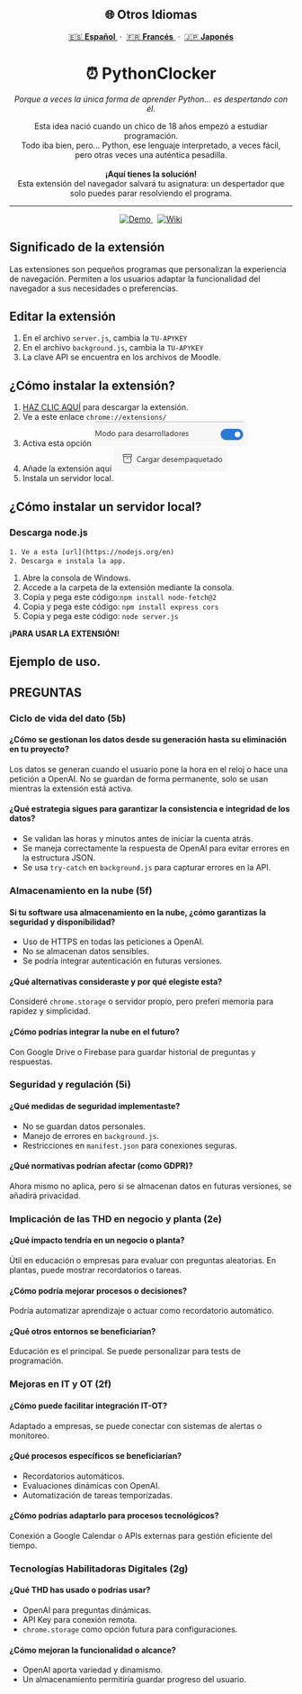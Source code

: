 
<h2 align="center">🌐 Otros Idiomas</h2>

<p align="center">
  <a href="https://github.com/erneupa/PythonClocker/tree/main/Wiki/Spanish">
    🇪🇸 <strong>Español</strong>
  </a> &nbsp;·&nbsp;
  <a href="https://github.com/erneupa/PythonClocker/tree/main/Wiki/French">
    🇫🇷 <strong>Francés</strong>
  </a> &nbsp;·&nbsp;
  <a href="https://github.com/erneupa/PythonClocker/tree/main/Wiki/Japanese">
    🇯🇵 <strong>Japonés</strong>
  </a>
</p>

<h1 align="center">⏰ PythonClocker</h1>

<p align="center">
  <em>Porque a veces la única forma de aprender Python... es despertando con él.</em>
</p>

<p align="center">
  Esta idea nació cuando un chico de 18 años empezó a estudiar programación.<br>
  Todo iba bien, pero... Python, ese lenguaje interpretado, a veces fácil,<br>
  pero otras veces una auténtica pesadilla.<br><br>
  <strong>¡Aquí tienes la solución!</strong><br>
  Esta extensión del navegador salvará tu asignatura: un despertador que solo puedes parar resolviendo el programa.
</p>

---

<p align="center">
  <a href="https://chromewebstore.google.com/detail/kobehbnioildglecmfabpelnjnemihpn?utm_source=item-share-cb">
    <img src="https://img.shields.io/badge/🚀 Demo-PythonClocker-blue?style=for-the-badge" alt="Demo">
  </a>
  &nbsp;
  <a href="https://github.com/erneupa/PythonClocker/wiki">
    <img src="https://img.shields.io/badge/📘 Wiki-Documentación-green?style=for-the-badge" alt="Wiki">
  </a>
</p>

## Significado de la extensión
Las extensiones son pequeños programas que personalizan la experiencia de navegación. Permiten a los usuarios adaptar la funcionalidad del navegador a sus necesidades o preferencias.

## Editar la extensión

1. En el archivo `server.js`, cambia la `TU-APYKEY`
2. En el archivo `background.js`, cambia la `TU-APYKEY`
3. La clave API se encuentra en los archivos de Moodle.

## ¿Cómo instalar la extensión?

1. [HAZ CLIC AQUÍ](https://github.com/erneupa/PythonClocker/tree/main/PythonClocker) para descargar la extensión.
2. Ve a este enlace `chrome://extensions/`
3. Activa esta opción ![1](https://github.com/erneupa/PythonClocker/blob/main/assets/1a.png)
4. Añade la extensión aquí ![2](https://github.com/erneupa/PythonClocker/blob/main/assets/2a.png)
5. Instala un servidor local.

## ¿Cómo instalar un servidor local?
### Descarga node.js
    1. Ve a esta [url](https://nodejs.org/en)
    2. Descarga e instala la app.
1. Abre la consola de Windows.
2. Accede a la carpeta de la extensión mediante la consola.
3. Copia y pega este código:```npm install node-fetch@2```
4. Copia y pega este código: ```npm install express cors```
5. Copia y pega este código: ```node server.js```

**¡PARA USAR LA EXTENSIÓN!**

## Ejemplo de uso.



## PREGUNTAS

### Ciclo de vida del dato (5b)

#### ¿Cómo se gestionan los datos desde su generación hasta su eliminación en tu proyecto?
Los datos se generan cuando el usuario pone la hora en el reloj o hace una petición a OpenAI. No se guardan de forma permanente, solo se usan mientras la extensión está activa.

#### ¿Qué estrategia sigues para garantizar la consistencia e integridad de los datos?
- Se validan las horas y minutos antes de iniciar la cuenta atrás.
- Se maneja correctamente la respuesta de OpenAI para evitar errores en la estructura JSON.
- Se usa `try-catch` en `background.js` para capturar errores en la API.

### Almacenamiento en la nube (5f)

#### Si tu software usa almacenamiento en la nube, ¿cómo garantizas la seguridad y disponibilidad?
- Uso de HTTPS en todas las peticiones a OpenAI.
- No se almacenan datos sensibles.
- Se podría integrar autenticación en futuras versiones.

#### ¿Qué alternativas consideraste y por qué elegiste esta?
Consideré `chrome.storage` o servidor propio, pero preferí memoria para rapidez y simplicidad.

#### ¿Cómo podrías integrar la nube en el futuro?
Con Google Drive o Firebase para guardar historial de preguntas y respuestas.

### Seguridad y regulación (5i)

#### ¿Qué medidas de seguridad implementaste?
- No se guardan datos personales.
- Manejo de errores en `background.js`.
- Restricciones en `manifest.json` para conexiones seguras.

#### ¿Qué normativas podrían afectar (como GDPR)?
Ahora mismo no aplica, pero si se almacenan datos en futuras versiones, se añadirá privacidad.

### Implicación de las THD en negocio y planta (2e)

#### ¿Qué impacto tendría en un negocio o planta?
Útil en educación o empresas para evaluar con preguntas aleatorias. En plantas, puede mostrar recordatorios o tareas.

#### ¿Cómo podría mejorar procesos o decisiones?
Podría automatizar aprendizaje o actuar como recordatorio automático.

#### ¿Qué otros entornos se beneficiarían?
Educación es el principal. Se puede personalizar para tests de programación.

### Mejoras en IT y OT (2f)

#### ¿Cómo puede facilitar integración IT-OT?
Adaptado a empresas, se puede conectar con sistemas de alertas o monitoreo.

#### ¿Qué procesos específicos se beneficiarían?
- Recordatorios automáticos.
- Evaluaciones dinámicas con OpenAI.
- Automatización de tareas temporizadas.

#### ¿Cómo podrías adaptarlo para procesos tecnológicos?
Conexión a Google Calendar o APIs externas para gestión eficiente del tiempo.

### Tecnologías Habilitadoras Digitales (2g)

#### ¿Qué THD has usado o podrías usar?
- OpenAI para preguntas dinámicas.
- API Key para conexión remota.
- `chrome.storage` como opción futura para configuraciones.

#### ¿Cómo mejoran la funcionalidad o alcance?
- OpenAI aporta variedad y dinamismo.
- Un almacenamiento permitiría guardar progreso del usuario.
